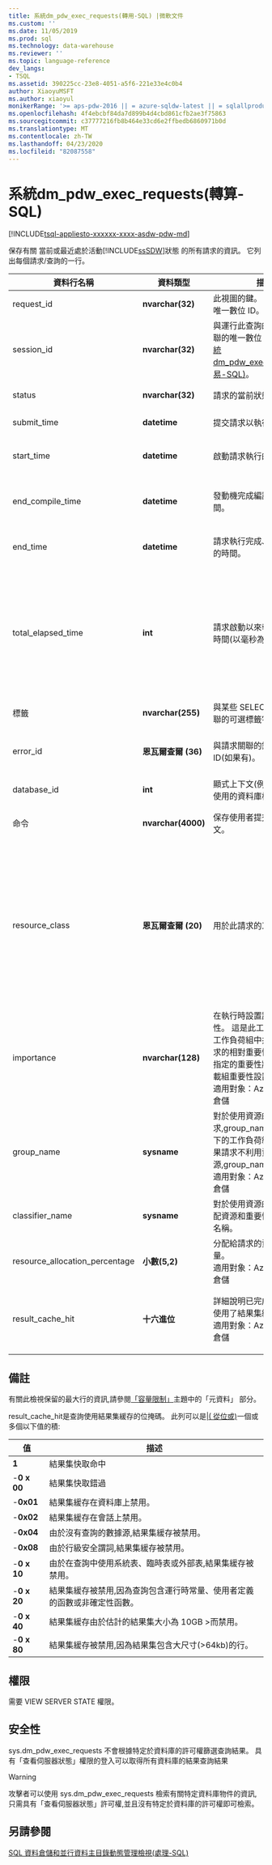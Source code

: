 ```yaml
---
title: 系統dm_pdw_exec_requests(轉用-SQL) |微軟文件
ms.custom: ''
ms.date: 11/05/2019
ms.prod: sql
ms.technology: data-warehouse
ms.reviewer: ''
ms.topic: language-reference
dev_langs:
- TSQL
ms.assetid: 390225cc-23e8-4051-a5f6-221e33e4c0b4
author: XiaoyuMSFT
ms.author: xiaoyul
monikerRange: '>= aps-pdw-2016 || = azure-sqldw-latest || = sqlallproducts-allversions'
ms.openlocfilehash: 4f4ebcbf84da7d899b4d4cbd861cfb2ae3f75863
ms.sourcegitcommit: c37777216fb8b464e33cd6e2ffbedb6860971b0d
ms.translationtype: MT
ms.contentlocale: zh-TW
ms.lasthandoff: 04/23/2020
ms.locfileid: "82087558"
---
```

# <a name="sysdm_pdw_exec_requests-transact-sql"></a>系統dm_pdw_exec_requests(轉算-SQL)

[!INCLUDE[tsql-appliesto-xxxxxx-xxxx-asdw-pdw-md](../../includes/tsql-appliesto-xxxxxx-xxxx-asdw-pdw-md.md)]

  保存有關 當前或最近處於活動[!INCLUDE[ssSDW](../../includes/sssdw-md.md)]狀態 的所有請求的資訊。 它列出每個請求/查詢的一行。  
  
|資料行名稱|資料類型|描述|範圍|  
|-----------------|---------------|-----------------|-----------|  
|request_id|**nvarchar(32)**|此視圖的鍵。 與請求關聯的唯一數位 ID。|系統中所有請求都獨一無二。|  
|session_id|**nvarchar(32)**|與運行此查詢的工作階段關聯的唯一數位 ID。 請參閱[系統dm_pdw_exec_sessions&#40;交易-SQL&#41;](../../relational-databases/system-dynamic-management-views/sys-dm-pdw-exec-sessions-transact-sql.md)。||  
|status|**nvarchar(32)**|請求的當前狀態。|"運行"、"暫停"、"已完成"、"已取消"、"失敗"。|  
|submit_time|**datetime**|提交請求以執行的時間。|有效**日期時間**小於或等於當前時間和start_time。|  
|start_time|**datetime**|啟動請求執行的時間。|佇列請求的 NULL;否則,有效**日期時間**小於或等於當前時間。|  
|end_compile_time|**datetime**|發動機完成編譯請求的時間。|尚未編譯的請求的 NULL;否則有效**日期時間**小於start_time,小於或等於當前時間。|
|end_time|**datetime**|請求執行完成、失敗或取消的時間。|佇列或活動請求為空;否則,有效**日期時間**小於或等於當前時間。|  
|total_elapsed_time|**int**|請求啟動以來執行時經過的時間(以毫秒為單位)。|介於 0 和start_time和end_time之間的差異之間。</br></br> 如果total_elapsed_time超過整數的最大值,total_elapsed_time將繼續為最大值。 此條件將生成警告"已超出最大值」。</br></br> 最大值(以毫秒為單位)與24.8天相同。|  
|標籤|**nvarchar(255)**|與某些 SELECT 查詢敘述關聯的可選標籤字串。|任何包含"a-z","A-Z","0-9"的字串。|  
|error_id|**恩瓦爾查爾 (36)**|與請求關聯的錯誤的唯一 ID(如果有)。|請參閱[系統dm_pdw_errors&#40;Transact-SQL&#41;;](../../relational-databases/system-dynamic-management-views/sys-dm-pdw-errors-transact-sql.md)如果未發生錯誤,則設置為 NULL。|  
|database_id|**int**|顯式上下文(例如,使用DB_X)使用的資料庫標識碼。|請參考系統資料庫中的 ID [&#40;Transact-SQL&#41;](../../relational-databases/system-catalog-views/sys-databases-transact-sql.md)。|  
|命令|**nvarchar(4000)**|保存使用者提交的請求的全文。|任何有效的查詢或請求文本。 超過 4000 位元組的查詢將被截斷。|  
|resource_class|**恩瓦爾查爾 (20)**|用於此請求的工作負載組。 |靜態資源類別</br>staticrc10</br>staticrc20</br>staticrc30</br>staticrc40</br>staticrc50</br>staticrc60</br>staticrc70</br>staticrc80</br>            </br>靜態資源類別</br>小RC</br>中RC</br>大RC</br>XLargeRC|
|importance|**nvarchar(128)**|在執行時設置請求的重要性。  這是此工作負荷組和跨工作負荷組中共享資源的請求的相對重要性。  分類器中指定的重要性將覆蓋工作負載組重要性設置。</br>適用對象：Azure SQL 資料倉儲|NULL</br>low</br>below_normal</br>正常(預設)</br>above_normal</br>high|
|group_name|**sysname** |對於使用資源的請求,group_name是請求運行下的工作負荷組的名稱。  如果請求不利用資源,group_name為空。</br>適用對象：Azure SQL 資料倉儲|
|classifier_name|**sysname**|對於使用資源的請求,用於分配資源和重要性的分類器的名稱。||
|resource_allocation_percentage|**小數(5,2)**|分配給請求的資源的百分比量。</br>適用對象：Azure SQL 資料倉儲|
|result_cache_hit|**十六進位**|詳細說明已完成的查詢是否使用了結果集緩存。  </br>適用對象：Azure SQL 資料倉儲| 1 = 結果集快取 </br> 0 = 結果集快取未命中 </br> 負值 = 不使用結果集緩存的原因。  有關詳細資訊,請參閱備註部分。|
||||
  
## <a name="remarks"></a>備註 
 有關此檢視保留的最大行的資訊,請參閱[「容量限制」](/azure/sql-data-warehouse/sql-data-warehouse-service-capacity-limits#metadata)主題中的「元資料」 部分。

 result_cache_hit是查詢使用結果集緩存的位掩碼。  此列可以是[|( 從位或)](../../t-sql/language-elements/bitwise-or-transact-sql.md)一個或多個以下值的積:  
  
|值|描述|  
|-----------|-----------------|  
|**1**|結果集快取命中|  
|-**0 x 00**|結果集快取錯過|  
|-**0x01**|結果集緩存在資料庫上禁用。|  
|-**0x02**|結果集緩存在會話上禁用。 | 
|-**0x04**|由於沒有查詢的數據源,結果集緩存被禁用。|  
|-**0x08**|由於行級安全謂詞,結果集緩存被禁用。|  
|-**0 x 10**|由於在查詢中使用系統表、臨時表或外部表,結果集緩存被禁用。|  
|-**0 x 20**|結果集緩存被禁用,因為查詢包含運行時常量、使用者定義的函數或非確定性函數。|  
|-**0 x 40**|結果集緩存由於估計的結果集大小為 10GB >而禁用。|  
|-**0 x 80**|結果集緩存被禁用,因為結果集包含大尺寸(>64kb)的行。|  
  
## <a name="permissions"></a>權限

 需要 VIEW SERVER STATE 權限。  
  
## <a name="security"></a>安全性

 sys.dm_pdw_exec_requests 不會根據特定於資料庫的許可權篩選查詢結果。 具有「查看伺服器狀態」權限的登入可以取得所有資料庫的結果查詢結果  
  
>[!WARNING]  
>攻擊者可以使用 sys.dm_pdw_exec_requests 檢索有關特定資料庫物件的資訊,只需具有「查看伺服器狀態」許可權,並且沒有特定於資料庫的許可權即可檢索。  
  
## <a name="see-also"></a>另請參閱

 [SQL 資料倉儲和並行資料主目錄動態管理檢視&#40;處理-SQL&#41;](../../relational-databases/system-dynamic-management-views/sql-and-parallel-data-warehouse-dynamic-management-views.md)

